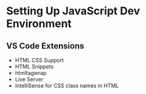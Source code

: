 # Setting Up JavaScript Dev Environment
## VS Code Extensions
* HTML CSS Support
* HTML Snippets
* htmltagwrap
* Live Server
* IntelliSense for CSS class names in HTML